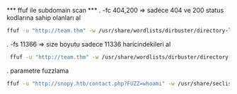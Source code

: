 *** ffuf ile subdomain scan ***
. -fc 404,200 => sadece 404 ve 200 status kodlarına sahip olanları al

``` bash
ffuf -u "http://team.thm" -w /usr/share/wordlists/dirbuster/directory-list-2.3-medium.txt -H 'Host: FUZZ.team.thm' -fc 404,200
```


. -fs 11366 => size boyutu sadece 11336 haricindekileri al
``` bash
 ffuf -u "http://team.thm" -w /usr/share/wordlists/dirbuster/directory-list-2.3-medium.txt -H 'Host: FUZZ.team.thm' -fs 11366
```
. parametre fuzzlama 
```bash
ffuf -u "http://snopy.htb/contact.php?FUZZ=whoami" -w /usr/share/seclists/Discovery/Web-Content/burp-parameter-names.txt
```
